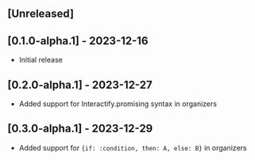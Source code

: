 ## [Unreleased]

## [0.1.0-alpha.1] - 2023-12-16

- Initial release

## [0.2.0-alpha.1] - 2023-12-27

- Added support for Interactify.promising syntax in organizers

## [0.3.0-alpha.1] - 2023-12-29

- Added support for `{if: :condition, then: A, else: B}` in organizers
